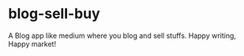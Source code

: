 # blog-sell-buy
A Blog app like medium where you blog and sell stuffs. Happy writing, Happy market!
